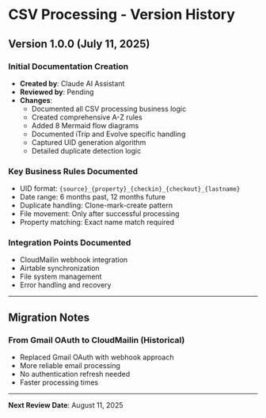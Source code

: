 # CSV Processing - Version History

## Version 1.0.0 (July 11, 2025)

### Initial Documentation Creation
- **Created by**: Claude AI Assistant
- **Reviewed by**: Pending
- **Changes**:
  - Documented all CSV processing business logic
  - Created comprehensive A-Z rules
  - Added 8 Mermaid flow diagrams
  - Documented iTrip and Evolve specific handling
  - Captured UID generation algorithm
  - Detailed duplicate detection logic

### Key Business Rules Documented
- UID format: `{source}_{property}_{checkin}_{checkout}_{lastname}`
- Date range: 6 months past, 12 months future
- Duplicate handling: Clone-mark-create pattern
- File movement: Only after successful processing
- Property matching: Exact name match required

### Integration Points Documented
- CloudMailin webhook integration
- Airtable synchronization
- File system management
- Error handling and recovery

---

## Migration Notes

### From Gmail OAuth to CloudMailin (Historical)
- Replaced Gmail OAuth with webhook approach
- More reliable email processing
- No authentication refresh needed
- Faster processing times

---

**Next Review Date**: August 11, 2025